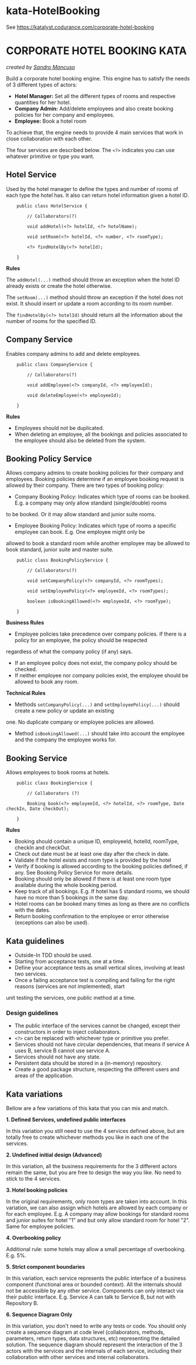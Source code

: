 # kata-HotelBooking
See https://katalyst.codurance.com/corporate-hotel-booking


CORPORATE HOTEL BOOKING KATA
============================

_created by [Sandro Mancuso](https://twitter.com/sandromancuso)_

Build a corporate hotel booking engine. This engine has to satisfy the needs of 3 different types of actors:

*   **Hotel Manager:** Set all the different types of rooms and respective quantities for her hotel.
*   **Company Admin:** Add/delete employees and also create booking policies for her company and employees.
*   **Employee:** Book a hotel room

To achieve that, the engine needs to provide 4 main services that work in close collaboration with each other.

The four services are described below. The `<?>` indicates you can use whatever primitive or type you want.

Hotel Service
-------------

Used by the hotel manager to define the types and number of rooms of each type the hotel has. It also can return hotel information given a hotel ID.

        public class HotelService {
        
            // Collaborators(?)
        
            void addHotel(<?> hotelId, <?> hotelName);
        
            void setRoom(<?> hotelId, <?> number, <?> roomType);
                
            <?> findHotelBy(<?> hotelId); 
        
        }


**Rules**

The `addHotel(...)` method should throw an exception when the hotel ID already exists or create the hotel otherwise.

The `setRoom(...)` method should throw an exception if the hotel does not exist. It should insert or update a room according to its room number.

The `findHotelBy(<?> hotelId)` should return all the information about the number of rooms for the specified ID.

Company Service
---------------

Enables company admins to add and delete employees.

        public class CompanyService {
                    
            // Collaborators(?)
        
            void addEmployee(<?> companyId, <?> employeeId);
            
            void deleteEmployee(<?> employeeId);
        
        }


**Rules**

*   Employees should not be duplicated.
*   When deleting an employee, all the bookings and policies associated to the employee should also be deleted from the system.

Booking Policy Service
----------------------

Allows company admins to create booking policies for their company and employees. Booking policies determine if an employee booking request is allowed by their company. There are two types of booking policy:

*   Company Booking Policy: Indicates which type of rooms can be booked. E.g. a company may only allow standard (single/double) rooms

to be booked. Or it may allow standard and junior suite rooms.

*   Employee Booking Policy: Indicates which type of rooms a specific employee can book. E.g. One employee might only be

allowed to book a standard room while another employee may be allowed to book standard, junior suite and master suite.

        public class BookingPolicyService {
        
            // Collaborators(?)
        
            void setCompanyPolicy(<?> companyId, <?> roomTypes);
            
            void setEmployeePolicy(<?> employeeId, <?> roomTypes);
            
            boolean isBookingAllowed(<?> employeeId, <?> roomType);
        
        }


**Business Rules**

*   Employee policies take precedence over company policies. If there is a policy for an employee, the policy should be respected

regardless of what the company policy (if any) says.

*   If an employee policy does not exist, the company policy should be checked.
*   If neither employee nor company policies exist, the employee should be allowed to book any room.

**Technical Rules**

*   Methods `setCompanyPolicy(...)` and `setEmployeePolicy(...)` should create a new policy or update an existing

one. No duplicate company or employee policies are allowed.

*   Method `isBookingAllowed(...)` should take into account the employee and the company the employee works for.

Booking Service
---------------

Allows employees to book rooms at hotels.

        public class BookingService {
        
            // Collaborators (?)
            
            Booking book(<?> employeeId, <?> hotelId, <?> roomType, Date checkIn, Date checkOut);
        
        }


**Rules**

*   Booking should contain a unique ID, employeeId, hotelId, roomType, checkIn and checkOut.
*   Check out date must be at least one day after the check in date.
*   Validate if the hotel exists and room type is provided by the hotel
*   Verify if booking is allowed according to the booking policies defined, if any. See Booking Policy Service for more details.
*   Booking should only be allowed if there is at least one room type available during the whole booking period.
*   Keep track of all bookings. E.g. If hotel has 5 standard rooms, we should have no more than 5 bookings in the same day.
*   Hotel rooms can be booked many times as long as there are no conflicts with the dates.
*   Return booking confirmation to the employee or error otherwise (exceptions can also be used).

Kata guidelines
---------------

*   Outside-In TDD should be used.
*   Starting from acceptance tests, one at a time.
*   Define your acceptance tests as small vertical slices, involving at least two services.
*   Once a failing acceptance test is compiling and failing for the right reasons (services are not implemented), start

unit testing the services, one public method at a time.

### Design guidelines

*   The public interface of the services cannot be changed, except their constructors in order to inject collaborators.
*   `<?>` can be replaced with whichever type or primitive you prefer.
*   Services should not have circular dependencies, that means if service A uses B, service B cannot use service A.
*   Services should not have any state.
*   Persistent data should be stored in a (in-memory) repository.
*   Create a good package structure, respecting the different users and areas of the application.

Kata variations
---------------

Bellow are a few variations of this kata that you can mix and match.

**1\. Defined Services, undefined public interfaces**

In this variation you still need to use the 4 services defined above, but are totally free to create whichever methods you like in each one of the services.

**2\. Undefined initial design (Advanced)**

In this variation, all the business requirements for the 3 different actors remain the same, but you are free to design the way you like. No need to stick to the 4 services.

**3\. Hotel booking policies**

In the original requirements, only room types are taken into account. In this variation, we can also assign which hotels are allowed by each company or for each employee. E.g. A company may allow bookings for standard rooms and junior suites for hotel "1" and but only allow standard room for hotel "2". Same for employee policies.

**4\. Overbooking policy**

Additional rule: some hotels may allow a small percentage of overbooking. E.g. 5%.

**5\. Strict component boundaries**

In this variation, each service represents the public interface of a business component (functional area or bounded context). All the internals should not be accessible by any other service. Components can only interact via their public interface. E.g. Service A can talk to Service B, but not with Repository B.

**6\. Sequence Diagram Only**

In this variation, you don't need to write any tests or code. You should only create a sequence diagram at code level (collaborators, methods, parameters, return types, data structures, etc) representing the detailed solution. The sequence diagram should represent the interaction of the 3 actors with the services and the internals of each service, including their collaboration with other services and internal collaborators.